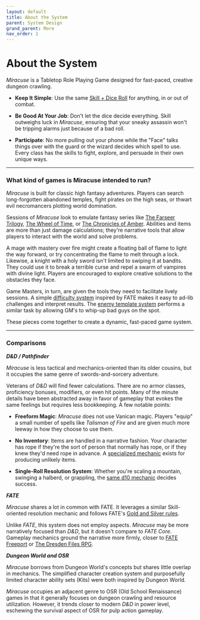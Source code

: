 ```yaml
---
layout: default
title: About the System
parent: System Design
grand_parent: More
nav_order: 1
---
```


# About the System

_Miracuse_ is a Tabletop Role Playing Game designed for fast-paced, creative dungeon crawling.

- **Keep It Simple**: Use the same [Skill + Dice Roll](statistics.html) for anything, in or out of combat.

- **Be Good At Your Job**: Don't let the dice decide everything. Skill outweighs luck in _Miracuse_, ensuring that your sneaky assassin won't be tripping alarms just because of a bad roll.

- **Participate**: No more pulling out your phone while the "Face" talks things over with the guard or the wizard decides which spell to use. Every class has the skills to fight, explore, and persuade in their own unique ways.

---

### What kind of games is Miracuse intended to run?

_Miracuse_ is built for classic high fantasy adventures. Players can search long-forgotten abandoned temples, fight pirates on the high seas, or thwart evil necromancers plotting world domination.

Sessions of _Miracuse_ look to emulate fantasy series like [The Farseer Trilogy](https://en.wikipedia.org/wiki/Farseer_trilogy), [The Wheel of Time](https://en.wikipedia.org/wiki/The_Wheel_of_Time), or [The Chronicles of Amber](https://en.wikipedia.org/wiki/The_Chronicles_of_Amber). Abilities and items are more than just damage calculations; they're narrative tools that allow players to interact with the world and solve problems.

A mage with mastery over fire might create a floating ball of flame to light the way forward, or try concentrating the flame to melt through a lock. Likewise, a knight with a holy sword isn't limited to swiping it at bandits. They could use it to break a terrible curse and repel a swarm of vampires with divine light. Players are encouraged to explore creative solutions to the obstacles they face.

Game Masters, in turn, are given the tools they need to facilitate lively sessions. A simple [difficulty system](../../gm_pages/setting_difficulty_levels.html) inspired by FATE makes it easy to ad-lib challenges and interpret results. The [enemy template system](../../gm_pages/making_enemies/index.html) performs a similar task by allowing GM's to whip-up bad guys on the spot.

These pieces come together to create a dynamic, fast-paced game system.

---

### Comparisons

**_D&D / Pathfinder_**

_Miracuse_ is less tactical and mechanics-oriented than its older cousins, but it occupies the same genre of swords-and-sorcery adventure.

Veterans of _D&D_ will find fewer calculations. There are no armor classes, proficiency bonuses, modifiers, or even hit points. Many of the minute details have been abstracted away in favor of gameplay that evokes the same feelings but requires less bookkeeping. A few notable points:

- **Freeform Magic**: _Miracuse_ does not use Vanican magic. Players "equip" a small number of spells like _Talisman of Fire_ and are given much more leeway in how they choose to use them.

- **No Inventory**: Items are handled in a narrative fashion. Your character has rope if they're the sort of person that normally has rope, or if they knew they'd need rope in advance. A [specialized mechanic](../../classes/alchemist/index.html#charge-points) exists for producing unlikely items.

- **Single-Roll Resolution System**: Whether you're scaling a mountain, swinging a halberd, or grappling, the [same d10 mechanic](statistics.html) decides success.

**_FATE_**

_Miracuse_ shares a lot in common with FATE. It leverages a similar Skill-oriented resolution mechanic and follows FATE's [Gold and Silver rules](https://fate-srd.com/fate-core/what-do-during-play#the-golden-rule).

Unlike _FATE_, this system does not employ aspects. _Miracuse_ may be more narratively focused than _D&D_, but it doesn't compare to _FATE Core_. Gameplay mechanics ground the narrative more firmly, closer to [FATE Freeport](https://greenroninstore.com/products/fate-freeport-companion-pdf) or [The Dresden Files RPG](https://evilhat.com/product/dresden-files-rpg-your-story/).

**_Dungeon World and OSR_**

_Miracuse_ borrows from Dungeon World's concepts but shares little overlap in mechanics. The simplified character creation system and purposefully limited character ability sets (Kits) were both inspired by Dungeon World.

_Miracuse_ occupies an adjacent genre to OSR (Old School Renaissance) games in that it generally focuses on dungeon crawling and resource utilization. However, it trends closer to modern _D&D_ in power level, eschewing the survival aspect of OSR for pulp action gameplay.
